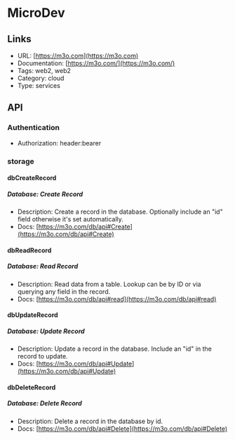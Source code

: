 # MicroDev

## Links

* URL: [https://m3o.com](https://m3o.com)
* Documentation: [https://m3o.com/](https://m3o.com/)
* Tags: web2, web2
* Category: cloud
* Type: services

## API

### Authentication

* Authorization: header:bearer

### storage

#### dbCreateRecord

##### Database: Create Record

* Description: Create a record in the database. Optionally include an "id" field otherwise it's set automatically.
* Docs: [https://m3o.com/db/api#Create](https://m3o.com/db/api#Create)

#### dbReadRecord

##### Database: Read Record

* Description: Read data from a table. Lookup can be by ID or via querying any field in the record.
* Docs: [https://m3o.com/db/api#read](https://m3o.com/db/api#read)

#### dbUpdateRecord

##### Database: Update Record

* Description: Update a record in the database. Include an "id" in the record to update.
* Docs: [https://m3o.com/db/api#Update](https://m3o.com/db/api#Update)

#### dbDeleteRecord

##### Database: Delete Record

* Description: Delete a record in the database by id.
* Docs: [https://m3o.com/db/api#Delete](https://m3o.com/db/api#Delete)
